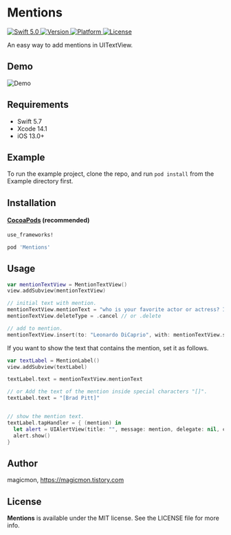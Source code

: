 # Mentions
<p>
   <a href="https://developer.apple.com/swift/">
      <img src="https://img.shields.io/badge/Swift-5.0-orange.svg?style=flat" alt="Swift 5.0">
   </a>
   <a href="http://cocoapods.org/pods/Mentions">
      <img src="https://img.shields.io/cocoapods/v/Mentions.svg?style=flat" alt="Version">
   </a>
   <a href="http://cocoapods.org/pods/Mentions">
      <img src="https://img.shields.io/cocoapods/p/Mentions.svg?style=flat" alt="Platform">
   </a>
   <a href="http://cocoapods.org/pods/Mentions">
      <img src="https://img.shields.io/cocoapods/l/Mentions.svg?style=flat" alt="License">
   </a>
</p>

An easy way to add mentions in UITextView.

## Demo
![Demo](https://raw.githubusercontent.com/magicmon/Mentions/master/Screenshots/Demo.gif)

## Requirements

* Swift 5.7
* Xcode 14.1
* iOS 13.0+


## Example

To run the example project, clone the repo, and run `pod install` from the Example directory first.


## Installation

#### [CocoaPods](http://cocoapods.org) (recommended)

````ruby
use_frameworks!

pod 'Mentions'
````

## Usage

````swift
var mentionTextView = MentionTextView()
view.addSubview(mentionTextView)

// initial text with mention.
mentionTextView.mentionText = "who is your favorite actor or actress? I like [Will Smith] and [Robert Pattinson] the best."
mentionTextView.deleteType = .cancel // or .delete

// add to mention.
mentionTextView.insert(to: "Leonardo DiCaprio", with: mentionTextView.selectedRange)
````

If you want to show the text that contains the mention, set it as follows. 

````swift
var textLabel = MentionLabel()
view.addSubview(textLabel)

textLabel.text = mentionTextView.mentionText

// or Add the text of the mention inside special characters "[]".
textLabel.text = "[Brad Pitt]"


// show the mention text.
textLabel.tapHandler = { (mention) in
  let alert = UIAlertView(title: "", message: mention, delegate: nil, cancelButtonTitle: nil, otherButtonTitles: "OK")
  alert.show()
}
````

## Author

magicmon, https://magicmon.tistory.com

## License

**Mentions** is available under the MIT license. See the LICENSE file for more info.
